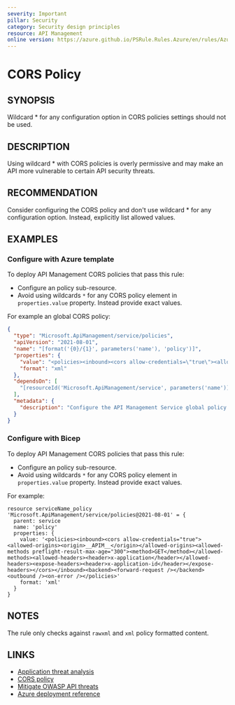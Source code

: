 ```yaml
---
severity: Important
pillar: Security
category: Security design principles
resource: API Management
online version: https://azure.github.io/PSRule.Rules.Azure/en/rules/Azure.APIM.CORSPolicy/
---
```


# CORS Policy

## SYNOPSIS

Wildcard * for any configuration option in CORS policies settings should not be used.

## DESCRIPTION

Using wildcard * with CORS policies is overly permissive and may make an API more vulnerable to certain API security threats.

## RECOMMENDATION

Consider configuring the CORS policy and don't use wildcard * for any configuration option. Instead, explicitly list allowed values.

## EXAMPLES

### Configure with Azure template

To deploy API Management CORS policies that pass this rule:

- Configure an policy sub-resource.
- Avoid using wildcards `*` for any CORS policy element in `properties.value` property.
  Instead provide exact values.

For example an global CORS policy:

```json
{
  "type": "Microsoft.ApiManagement/service/policies",
  "apiVersion": "2021-08-01",
  "name": "[format('{0}/{1}', parameters('name'), 'policy')]",
  "properties": {
    "value": "<policies><inbound><cors allow-credentials=\"true\"><allowed-origins><origin>__APIM__</origin></allowed-origins><allowed-methods preflight-result-max-age=\"300\"><method>GET</method></allowed-methods><allowed-headers><header>x-application</header></allowed-headers><expose-headers><header>x-application-id</header></expose-headers></cors></inbound><backend><forward-request /></backend><outbound /><on-error /></policies>",
    "format": "xml"
  },
  "dependsOn": [
    "[resourceId('Microsoft.ApiManagement/service', parameters('name'))]"
  ],
  "metadata": {
    "description": "Configure the API Management Service global policy."
  }
}
```

### Configure with Bicep

To deploy API Management CORS policies that pass this rule:

- Configure an policy sub-resource.
- Avoid using wildcards `*` for any CORS policy element in `properties.value` property.
  Instead provide exact values.

For example:

```bicep
resource serviceName_policy 'Microsoft.ApiManagement/service/policies@2021-08-01' = {
  parent: service
  name: 'policy'
  properties: {
    value: '<policies><inbound><cors allow-credentials="true"><allowed-origins><origin>__APIM__</origin></allowed-origins><allowed-methods preflight-result-max-age="300"><method>GET</method></allowed-methods><allowed-headers><header>x-application</header></allowed-headers><expose-headers><header>x-application-id</header></expose-headers></cors></inbound><backend><forward-request /></backend><outbound /><on-error /></policies>'
    format: 'xml'
  }
}
```

## NOTES

The rule only checks against `rawxml` and `xml` policy formatted content.

## LINKS

- [Application threat analysis](https://learn.microsoft.com/azure/architecture/framework/security/design-threat-model#2--evaluate-the-application-design-progressively)
- [CORS policy](https://learn.microsoft.com/azure/api-management/cors-policy)
- [Mitigate OWASP API threats](https://learn.microsoft.com/azure/api-management/mitigate-owasp-api-threats#recommendations-6)
- [Azure deployment reference](https://learn.microsoft.com/azure/templates/microsoft.apimanagement/service)
